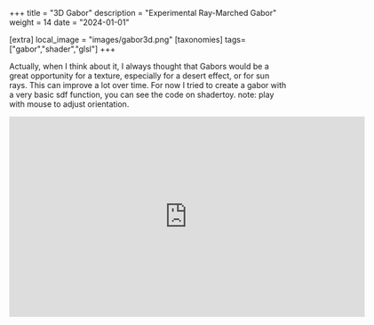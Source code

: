 +++
title = "3D Gabor"
description = "Experimental Ray-Marched Gabor"
weight = 14
date = "2024-01-01"

[extra]
local_image = "images/gabor3d.png"
[taxonomies]
tags=["gabor","shader","glsl"]
+++

Actually, when I think about it, I always thought that Gabors would be a great opportunity for a texture, especially for a desert effect, or for sun rays. This can improve a lot over time. For now I tried to create a gabor with a very basic sdf function, you can see the code on shadertoy.
note: play with mouse to adjust orientation.


<div align="center">
<iframe width="640" height="360" frameborder="0" src="https://www.shadertoy.com/embed/lXyXRt?gui=true&t=10&paused=true&muted=false" allowfullscreen></iframe>
</div>

